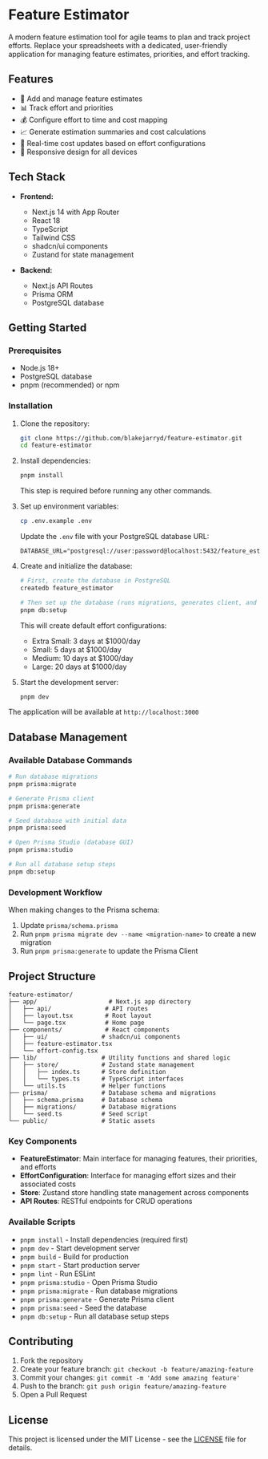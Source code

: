 # Feature Estimator

A modern feature estimation tool for agile teams to plan and track project efforts. Replace your spreadsheets with a dedicated, user-friendly application for managing feature estimates, priorities, and effort tracking.

## Features

- 📝 Add and manage feature estimates
- 📊 Track effort and priorities
- 💰 Configure effort to time and cost mapping
- 📈 Generate estimation summaries and cost calculations
- 🔄 Real-time cost updates based on effort configurations
- 📱 Responsive design for all devices

## Tech Stack

- **Frontend:**
  - Next.js 14 with App Router
  - React 18
  - TypeScript
  - Tailwind CSS
  - shadcn/ui components
  - Zustand for state management

- **Backend:**
  - Next.js API Routes
  - Prisma ORM
  - PostgreSQL database

## Getting Started

### Prerequisites

- Node.js 18+
- PostgreSQL database
- pnpm (recommended) or npm

### Installation

1. Clone the repository:
   ```bash
   git clone https://github.com/blakejarryd/feature-estimator.git
   cd feature-estimator
   ```

2. Install dependencies:
   ```bash
   pnpm install
   ```
   This step is required before running any other commands.

3. Set up environment variables:
   ```bash
   cp .env.example .env
   ```
   Update the `.env` file with your PostgreSQL database URL:
   ```
   DATABASE_URL="postgresql://user:password@localhost:5432/feature_estimator"
   ```

4. Create and initialize the database:
   ```bash
   # First, create the database in PostgreSQL
   createdb feature_estimator

   # Then set up the database (runs migrations, generates client, and seeds data)
   pnpm db:setup
   ```

   This will create default effort configurations:
   - Extra Small: 3 days at $1000/day
   - Small: 5 days at $1000/day
   - Medium: 10 days at $1000/day
   - Large: 20 days at $1000/day

5. Start the development server:
   ```bash
   pnpm dev
   ```

The application will be available at `http://localhost:3000`

## Database Management

### Available Database Commands

```bash
# Run database migrations
pnpm prisma:migrate

# Generate Prisma client
pnpm prisma:generate

# Seed database with initial data
pnpm prisma:seed

# Open Prisma Studio (database GUI)
pnpm prisma:studio

# Run all database setup steps
pnpm db:setup
```

### Development Workflow

When making changes to the Prisma schema:

1. Update `prisma/schema.prisma`
2. Run `pnpm prisma migrate dev --name <migration-name>` to create a new migration
3. Run `pnpm prisma:generate` to update the Prisma Client

## Project Structure

```
feature-estimator/
├── app/                    # Next.js app directory
│   ├── api/               # API routes
│   ├── layout.tsx         # Root layout
│   └── page.tsx           # Home page
├── components/            # React components
│   ├── ui/               # shadcn/ui components
│   ├── feature-estimator.tsx
│   └── effort-config.tsx
├── lib/                  # Utility functions and shared logic
│   ├── store/            # Zustand state management
│   │   ├── index.ts      # Store definition
│   │   └── types.ts      # TypeScript interfaces
│   └── utils.ts          # Helper functions
├── prisma/               # Database schema and migrations
│   ├── schema.prisma     # Database schema
│   ├── migrations/       # Database migrations
│   └── seed.ts           # Seed script
└── public/               # Static assets
```

### Key Components

- **FeatureEstimator**: Main interface for managing features, their priorities, and efforts
- **EffortConfiguration**: Interface for managing effort sizes and their associated costs
- **Store**: Zustand store handling state management across components
- **API Routes**: RESTful endpoints for CRUD operations

### Available Scripts

- `pnpm install` - Install dependencies (required first)
- `pnpm dev` - Start development server
- `pnpm build` - Build for production
- `pnpm start` - Start production server
- `pnpm lint` - Run ESLint
- `pnpm prisma:studio` - Open Prisma Studio
- `pnpm prisma:migrate` - Run database migrations
- `pnpm prisma:generate` - Generate Prisma client
- `pnpm prisma:seed` - Seed the database
- `pnpm db:setup` - Run all database setup steps

## Contributing

1. Fork the repository
2. Create your feature branch: `git checkout -b feature/amazing-feature`
3. Commit your changes: `git commit -m 'Add some amazing feature'`
4. Push to the branch: `git push origin feature/amazing-feature`
5. Open a Pull Request

## License

This project is licensed under the MIT License - see the [LICENSE](LICENSE) file for details.
